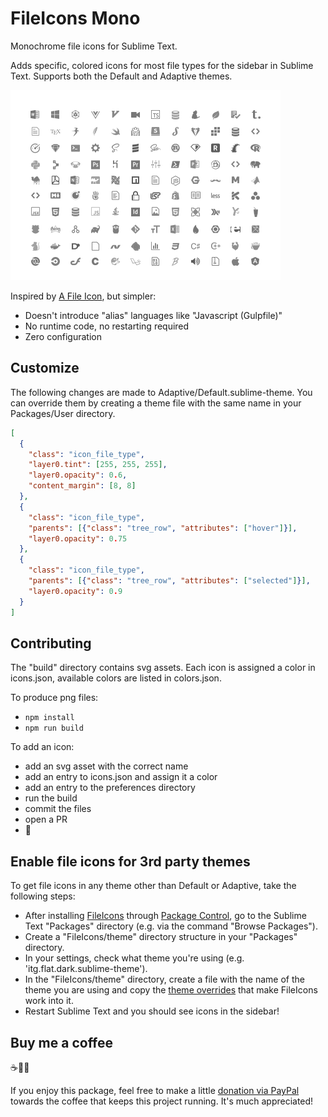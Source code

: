# FileIcons Mono
Monochrome file icons for Sublime Text.

Adds specific, colored icons for most file types for the sidebar in Sublime Text. Supports both the Default and Adaptive themes.

<img width="432" src="https://raw.githubusercontent.com/braver/FileIcons/mono/icons.png"> 

Inspired by [A File Icon](https://packagecontrol.io/packages/A%20File%20Icon), but simpler:

- Doesn't introduce "alias" languages like "Javascript (Gulpfile)"
- No runtime code, no restarting required
- Zero configuration

## Customize

The following changes are made to Adaptive/Default.sublime-theme. You can override them by creating a theme file with the same name in your Packages/User directory.

```json
[
  {
    "class": "icon_file_type",
    "layer0.tint": [255, 255, 255],
    "layer0.opacity": 0.6,
    "content_margin": [8, 8]
  },
  {
    "class": "icon_file_type",
    "parents": [{"class": "tree_row", "attributes": ["hover"]}],
    "layer0.opacity": 0.75
  },
  {
    "class": "icon_file_type",
    "parents": [{"class": "tree_row", "attributes": ["selected"]}],
    "layer0.opacity": 0.9
  }
]
```

## Contributing

The "build" directory contains svg assets. Each icon is assigned a color in icons.json, available colors are listed in colors.json. 

To produce png files:

- `npm install`
- `npm run build`

To add an icon:

- add an svg asset with the correct name
- add an entry to icons.json and assign it a color
- add an entry to the preferences directory
- run the build
- commit the files
- open a PR
- 💃

## Enable file icons for 3rd party themes

To get file icons in any theme other than Default or Adaptive, take the following steps:

- After installing [FileIcons](https://packagecontrol.io/packages/FileIcons) through [Package Control](https://packagecontrol.io), go to the Sublime Text "Packages" directory (e.g. via the command "Browse Packages").
- Create a "FileIcons/theme" directory structure in your "Packages" directory.
- In your settings, check what theme you're using (e.g. 'itg.flat.dark.sublime-theme').
- In the "FileIcons/theme" directory, create a file with the name of the theme you are using and copy the [theme overrides](https://github.com/braver/FileIcons/blob/master/theme/Adaptive.sublime-theme) that make FileIcons work into it.
- Restart Sublime Text and you should see icons in the sidebar!


## Buy me a coffee 

☕️👌🏻

If you enjoy this package, feel free to make a little [donation via PayPal](https://paypal.me/koenlageveen) towards the coffee that keeps this project running. It's much appreciated!
